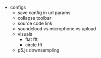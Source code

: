 - configs
  - save config in url params
  - collapse toolbar
  - source code link
  - soundcloud vs microphone vs upload
  - visuals
    - flat fft
    - circle fft
  - p5.js downsampling
